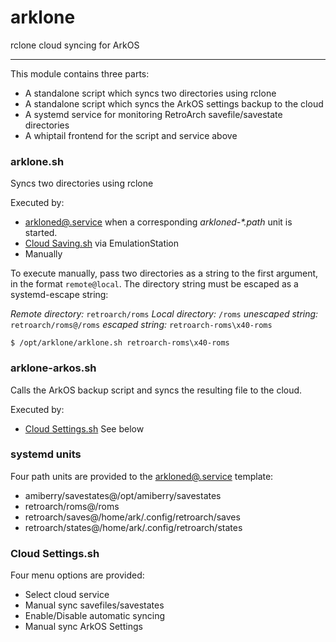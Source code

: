 # arklone #
rclone cloud syncing for ArkOS

---

This module contains three parts:
* A standalone script which syncs two directories using rclone
* A standalone script which syncs the ArkOS settings backup to the cloud
* A systemd service for monitoring RetroArch savefile/savestate directories
* A whiptail frontend for the script and service above

### arklone.sh ###
Syncs two directories using rclone

Executed by:
* [arkloned@.service]() when a corresponding _arkloned-*.path_ unit is started.
* [Cloud Saving.sh]() via EmulationStation
* Manually

To execute manually, pass two directories as a string to the first argument, in the format `remote@local`.
The directory string must be escaped as a systemd-escape string:

_Remote directory:_ `retroarch/roms`
_Local directory:_ `/roms`
_unescaped string:_ `retroarch/roms@/roms`
_escaped string:_ `retroarch-roms\x40-roms`

```shell
$ /opt/arklone/arklone.sh retroarch-roms\x40-roms

```

### arklone-arkos.sh ###
Calls the ArkOS backup script and syncs the resulting file to the cloud.

Executed by:
* [Cloud Settings.sh]() See below

### systemd units ###
Four path units are provided to the [arkloned@.service]() template:

* amiberry/savestates@/opt/amiberry/savestates
* retroarch/roms@/roms  
* retroarch/saves@/home/ark/.config/retroarch/saves 
* retroarch/states@/home/ark/.config/retroarch/states 

### Cloud Settings.sh ###
Four menu options are provided:
* Select cloud service
* Manual sync savefiles/savestates
* Enable/Disable automatic syncing
* Manual sync ArkOS Settings
